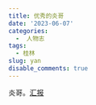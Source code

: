 ```yaml
---
title: 优秀的炎哥
date: '2023-06-07'
categories:
  -  人物志
tags:
  - 桂林
slug: yan
disable_comments: true
---
```




炎哥。[汇报](/papers/Other/6.4第一次课题讨论.pdf)
